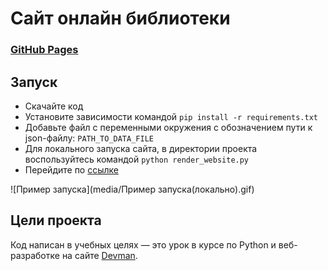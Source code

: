 # Сайт онлайн библиотеки
###  [GitHub Pages](https://genmahimmuro.github.io/online_library_site/docs/index1.html)


## Запуск

- Скачайте код
- Установите зависимости командой `pip install -r requirements.txt`
- Добавьте файл с переменными окружения с обозначением пути к json-файлу: `PATH_TO_DATA_FILE`
- Для локального запуска сайта, в директории проекта воспользуйтесь командой `python render_website.py` 
- Перейдите по [ссылке](http://127.0.0.1:5500/pages/index1.html)

![Пример запуска](media/Пример запуска(локально).gif)

## Цели проекта

Код написан в учебных целях — это урок в курсе по Python и веб-разработке на сайте [Devman](https://dvmn.org).
